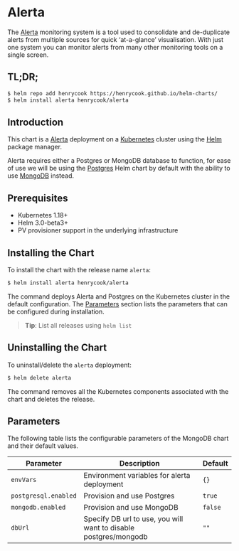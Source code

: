 # Alerta

The [Alerta](https://github.com/alerta/alerta) monitoring system is a tool used to consolidate and de-duplicate alerts from multiple sources for quick ‘at-a-glance’ visualisation. With just one system you can monitor alerts from many other monitoring tools on a single screen.

## TL;DR;

```bash
$ helm repo add henrycook https://henrycook.github.io/helm-charts/
$ helm install alerta henrycook/alerta
```

## Introduction

This chart is a [Alerta](https://github.com/alerta/docker-alerta) deployment on a [Kubernetes](http://kubernetes.io) cluster using the [Helm](https://helm.sh) package manager.

Alerta requires either a Postgres or MongoDB database to function, for ease of use we will be using the [Postgres](https://github.com/bitnami/charts/tree/master/bitnami/postgresql) Helm chart by default with the ability to use [MongoDB](https://github.com/bitnami/charts/tree/master/bitnami/mongodb) instead.

## Prerequisites

- Kubernetes 1.18+
- Helm 3.0-beta3+
- PV provisioner support in the underlying infrastructure

## Installing the Chart

To install the chart with the release name `alerta`:

```bash
$ helm install alerta henrycook/alerta
```

The command deploys Alerta and Postgres on the Kubernetes cluster in the default configuration. The [Parameters](#parameters) section lists the parameters that can be configured during installation.

> **Tip**: List all releases using `helm list`

## Uninstalling the Chart

To uninstall/delete the `alerta` deployment:

```bash
$ helm delete alerta
```

The command removes all the Kubernetes components associated with the chart and deletes the release.

## Parameters

The following table lists the configurable parameters of the MongoDB chart and their default values.

| Parameter                                          | Description                                                                                                                                               | Default                                                  |
|----------------------------------------------------|-----------------------------------------------------------------------------------------------------------------------------------------------------------|----------------------------------------------------------|
| `envVars`					     | Environment variables for alerta deployment                                                                                                               | `{}`                                                     |
| `postgresql.enabled`				     | Provision and use Postgres																 | `true`						    |
| `mongodb.enabled`				     | Provision and use MongoDB																 | `false`                                                  |
| `dbUrl`	    				     | Specify DB url to use, you will want to disable postgres/mongodb							  					 | `""`	                                                    |
